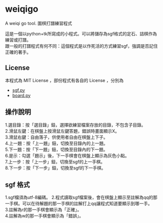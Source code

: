 # weiqigo
A weiqi go tool. 圍棋打譜練習程式

這是一個以python+tk所寫成的小程式。可以將儲存為sgf格式的定石、詰棋作為練習或打譜。</BR>
跟一般的打譜程式有何不同：這個程式是以作死活的方式練習sgf，強調是否記住正確的著手。

## License
本程式為 MIT License ，部份程式有各自的 License ，分別為

* [sgf.py](https://github.com/jtauber/sgf)
* [board.py](https://github.com/ymgaq/Pyaq)

## 操作說明
1.選目錄：按「選目錄」鈕，選擇欲練習檔案存放的目錄，不包含子目錄。</BR>
2.滑鼠左鍵：在棋盤上按滑鼠左鍵答題，錯誤時畫面顯示X。</BR>
3.滑鼠右鍵：自由落子，供使用者自由在棋盤上下子。</BR>
4.上一題：按「上一題」鈕，切換至目錄內的上一題。</BR>
5.下一題：按「下一題」鈕，切換至目錄內的下一題。</BR>
6.是示：勾選「題示」後，下一手棋會在棋盤上顯示為灰色小點。</BR>
7.上一步：按「上一步」鈕，切換至sgf的上一手棋。</BR>
8.下一步：按「下一步」鈕，切換至sgf的下一手棋。

## sgf 格式
1.sgf檔須為utf-8編碼。
2.程式讀取sgf檔案後，會在棋盤上顯示至註解為qq的那一手棋。可以在待解題的那一手棋的註解打上qq讓程式知道要顯示到哪一手。</BR>
3.註解為r的那一手棋會顯示為「正確」。</BR>
4.註解為w的那一手棋會顯示為「錯誤」。





